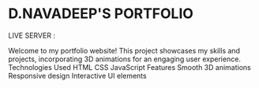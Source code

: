 # D.NAVADEEP'S PORTFOLIO
LIVE SERVER :

Welcome to my portfolio website! This project showcases my skills and projects, incorporating 3D animations for an engaging user experience.
Technologies Used HTML CSS JavaScript Features Smooth 3D animations Responsive design Interactive UI elements
